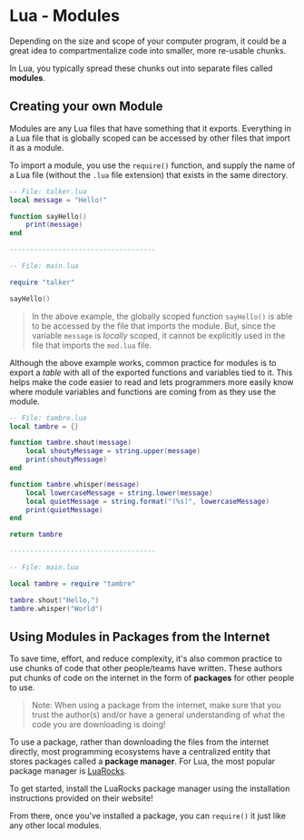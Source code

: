 # Lua - Modules

Depending on the size and scope of your computer program, it could be a great idea to compartmentalize code into smaller, more re-usable chunks.

In Lua, you typically spread these chunks out into separate files called **modules**.

## Creating your own Module

Modules are any Lua files that have something that it exports. Everything in a Lua file that is globally scoped can be accessed by other files that import it as a module.

To import a module, you use the `require()` function, and supply the name of a Lua file (without the `.lua` file extension) that exists in the same directory.

```lua
-- File: talker.lua
local message = "Hello!"

function sayHello()
    print(message)
end

------------------------------------

-- File: main.lua

require "talker"

sayHello()
```

> In the above example, the globally scoped function `sayHello()` is able to be accessed by the file that imports the module. But, since the variable `message` is _locally_ scoped, it cannot be explicitly used in the file that imports the `mod.lua` file.

Although the above example works, common practice for modules is to export a _table_ with all of the exported functions and variables tied to it. This helps make the code easier to read and lets programmers more easily know where module variables and functions are coming from as they use the module.

```lua
-- File: tambre.lua
local tambre = {}

function tambre.shout(message)
    local shoutyMessage = string.upper(message)
    print(shoutyMessage)
end

function tambre.whisper(message)
    local lowercaseMessage = string.lower(message)
    local quietMessage = string.format("(%s)", lowercaseMessage)
    print(quietMessage)
end

return tambre

------------------------------------

-- File: main.lua

local tambre = require "tambre"

tambre.shout("Hello,")
tambre.whisper("World")
```

## Using Modules in Packages from the Internet

To save time, effort, and reduce complexity, it's also common practice to use chunks of code that other people/teams have written. These authors put chunks of code on the internet in the form of **packages** for other people to use.

> Note: When using a package from the internet, make sure that you trust the author(s) and/or have a general understanding of what the code you are downloading is doing! 

To use a package, rather than downloading the files from the internet directly, most programming ecosystems have a centralized entity that stores packages called a **package manager**. For Lua, the most popular package manager is [LuaRocks](https://luarocks.org/). 

To get started, install the LuaRocks package manager using the installation instructions provided on their website!

From there, once you've installed a package, you can `require()` it just like any other local modules.
